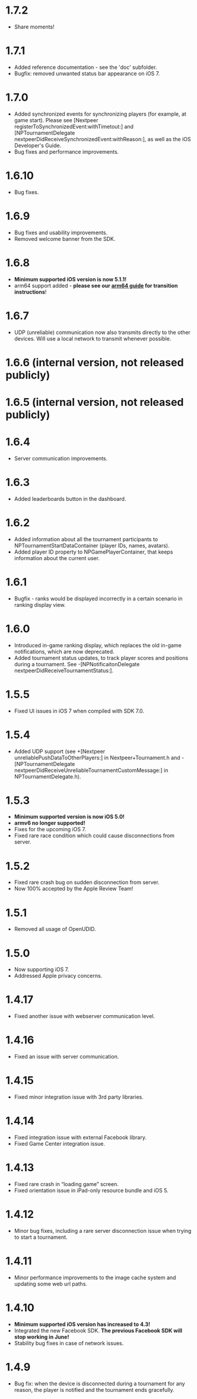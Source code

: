 1.7.2
=====
* Share moments!

1.7.1
=====

* Added reference documentation - see the 'doc' subfolder.
* Bugfix: removed unwanted status bar appearance on iOS 7.

1.7.0
=====

* Added synchronized events for synchronizing players (for example, at game start). Please see [Nextpeer registerToSynchronizedEvent:withTimetout:] and [NPTournamentDelegate nextpeerDidReceiveSynchronizedEvent:withReason:], as well as the iOS Developer's Guide.
* Bug fixes and performance improvements.

1.6.10
======

* Bug fixes.

1.6.9
=====

* Bug fixes and usability improvements.
* Removed welcome banner from the SDK.

1.6.8
=====

* __Minimum supported iOS version is now 5.1.1!__
* arm64 support added - __please see our [arm64 guide](https://developers.nextpeer.com/docs/view/arm64) for transition instructions__!

1.6.7
=====

* UDP (unreliable) communication now also transmits directly to the other devices. Will use a local network to transmit whenever possible.


1.6.6 (internal version, not released publicly)
=====

1.6.5 (internal version, not released publicly)
=====

1.6.4
=====

* Server communication improvements.

1.6.3
=====

* Added leaderboards button in the dashboard.

1.6.2
=====

* Added information about all the tournament participants to NPTournamentStartDataContainer (player IDs, names, avatars).
* Added player ID property to NPGamePlayerContainer, that keeps information about the current user.

1.6.1
=====

* Bugfix - ranks would be displayed incorrectly in a certain scenario in ranking display
  view.

1.6.0
=====

* Introduced in-game ranking display, which replaces the old in-game notifications,
  which are now deprecated.
* Added tournament status updates, to track player scores and positions during a
  tournament. See -[NPNotificaitonDelegate nextpeerDidReceiveTournamentStatus:].

1.5.5
=====

* Fixed UI issues in iOS 7 when compiled with SDK 7.0.

1.5.4
=====

* Added UDP support (see +[Nextpeer unreliablePushDataToOtherPlayers:] in Nextpeer+Tournament.h and -[NPTournamentDelegate nextpeerDidReceiveUnreliableTournamentCustomMessage:] in NPTournamentDelegate.h).

1.5.3
=====

* **Minimum supported version is now iOS 5.0!**
* **armv6 no longer supported!**
* Fixes for the upcoming iOS 7.
* Fixed rare race condition which could cause disconnections from server.

1.5.2
=====

* Fixed rare crash bug on sudden disconnection from server.
* Now 100% accepted by the Apple Review Team!

1.5.1
=====

* Removed all usage of OpenUDID.

1.5.0
=====

* Now supporting iOS 7.
* Addressed Apple privacy concerns.

1.4.17
======

* Fixed another issue with webserver communication level.

1.4.16
======

* Fixed an issue with server communication.

1.4.15
======

* Fixed minor integration issue with 3rd party libraries.

1.4.14
======

* Fixed integration issue with external Facebook library.
* Fixed Game Center integration issue.

1.4.13
======

* Fixed rare crash in “loading game” screen.
* Fixed orientation issue in iPad-only resource bundle and iOS 5.

1.4.12
======

* Minor bug fixes, including a rare server disconnection issue when trying to start a tournament.

1.4.11
======

* Minor performance improvements to the image cache system and updating some web url paths.

1.4.10
======

* **Minimum supported iOS version has increased to 4.3!**
* Integrated the new Facebook SDK. **The previous Facebook SDK will stop working in June!**
* Stability bug fixes in case of network issues.

1.4.9
=====

* Bug fix: when the device is disconnected during a tournament for any reason, the player is notified and the tournament ends gracefully.
